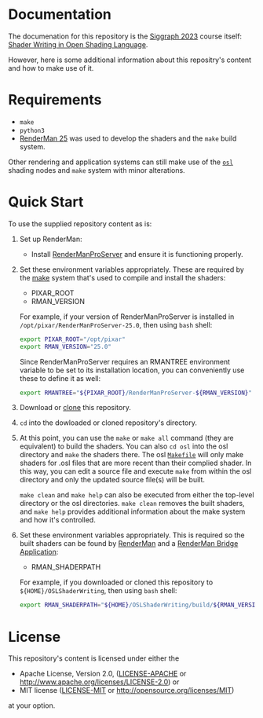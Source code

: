 # Documentation

The documenation for this repository is the [Siggraph 2023](https://s2023.siggraph.org/presentation/?id=gensubcur_104&sess=sess329) course itself: [Shader Writing in Open Shading Language](https://dl.acm.org/doi/10.1145/3587423.3597945).

However, here is some additional information about this repositry's content and how to make use of it.

# Requirements
* `make`
* `python3`
* [RenderMan 25](https://rmanwiki.pixar.com/display/REN25/RenderMan+25+Documentation) was used to develop the shaders and the `make` build system.

Other rendering and application systems can still make use of the [`osl`](./osl/) shading nodes and `make` system with minor alterations.

# Quick Start
To use the supplied repository content as is:

1. Set up RenderMan:

    * Install [RenderManProServer](https://renderman.pixar.com/store) and ensure it is functioning properly.

1. Set these environment variables appropriately. These are required by the [make](https://www.gnu.org/software/make/manual/) system that's used to compile and install the shaders:
    * PIXAR_ROOT
    * RMAN_VERSION

    For example, if your version of RenderManProServer is installed in
    `/opt/pixar/RenderManProServer-25.0`, then using `bash` shell:

    ```bash
    export PIXAR_ROOT="/opt/pixar"
    export RMAN_VERSION="25.0"
    ```
    
    Since RenderManProServer requires an RMANTREE environment variable to be set to its installation location, you can conveniently use these to define it as well:
    
    ```bash
    export RMANTREE="${PIXAR_ROOT}/RenderManProServer-${RMAN_VERSION}"
    ```

1. Download or [clone](https://docs.github.com/en/repositories/creating-and-managing-repositories/cloning-a-repository) this repository.
1. `cd` into the dowloaded or cloned repository's directory.

1. At this point, you can use the `make` or `make all` command (they are equivalent) to build the shaders.
You can also `cd osl` into the osl directory and `make` the shaders there.
The osl [`Makefile`](../osl/Makefile) will only make shaders for .osl files that are more recent than their complied shader.
In this way, you can edit a source file and execute `make` from within the osl directory and only the updated source file(s) will be built.

    `make clean` and `make help` can also be executed from either the top-level directory or the osl directories.
`make clean` removes the built shaders, and `make help` provides additional information about the make system and how it's controlled.

1. Set these environment variables appropriately. This is required so the built shaders can be found by [RenderMan](https://rmanwiki.pixar.com/display/REN24/RenderMan) and a [RenderMan Bridge Application](https://renderman.pixar.com/bridge-tools):

    - RMAN_SHADERPATH

    For example, if you downloaded or cloned this repository to `${HOME}/OSLShaderWriting`, then using `bash` shell:

    ```bash
    export RMAN_SHADERPATH="${HOME}/OSLShaderWriting/build/${RMAN_VERSION}/shaders:${RMAN_SHADERPATH}"
    ```

# License
This repository's content is licensed under either the

* Apache License, Version 2.0, ([LICENSE-APACHE](../LICENSE-APACHE) or http://www.apache.org/licenses/LICENSE-2.0) or
* MIT license ([LICENSE-MIT](../LICENSE-MIT) or http://opensource.org/licenses/MIT)

at your option.




